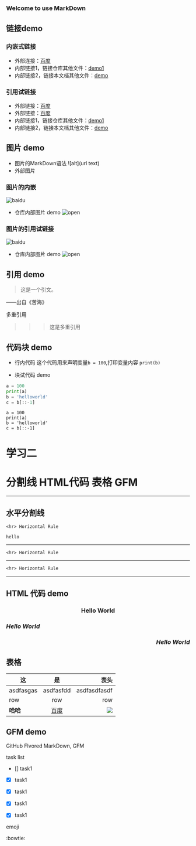 ### Welcome to use MarkDown

## 链接demo
### 内嵌式链接
- 外部连接：[百度](http://www.baidu.com)
- 内部链接1，链接仓库其他文件：[demo1](demo1.md)
- 内部链接2，链接本文档其他文件：[demo](demo2.md#代码块-demo)

### 引用试链接

- 外部链接：[百度]
- 外部链接：[百度][baidu]
- 内部链接1，链接仓库其他文件：[demo1]
- 内部链接2，链接本文档其他文件：[demo]


## 图片 demo
- 图片的MarkDown语法
	![alt](url text)
- 外部图片  
### 图片的内嵌
![baidu](https://www.baidu.com/img/xinshouye_353af22a7f305e1fb6cfa259394dea9b.png)
- 仓库内部图片 demo
![open](images/open.jpg)


### 图片的引用试链接
![baidu][baidu_image]
- 仓库内部图片 demo
![open][open_image]

## 引用 demo
> 这是一个引文。  

——出自《苦海》

多重引用
>>> 这是多重引用  


## 代码块 demo
- 行内代码
这个代码用来声明变量`b = 100`,打印变量内容 `print(b)`


- 块试代码 demo
```python
a = 100
print(a)
b = 'helloworld'
c = b[::-1]
```


    a = 100
    print(a)
    b = 'helloworld'
    c = b[::-1]


<!--- 下面是本文本用到的链接 -->

[百度]: http//www.baidu.com
[baidu]: http//www.baidu.com
[demo1]: demo1.md
[demo]: demo2.md#代码块-demo

[baidu_image]: https://www.baidu.com/img/xinshouye_353af22a7f305e1fb6cfa259394dea9b.png
[open_image]: images/open.jpg

# 学习二
# 分割线  HTML代码  表格  GFM

---

## 水平分割线 
    <hr> Horizontal Rule  
    
    hello
    
---

    <hr> Horizontal Rule  

***

    <hr> Horizontal Rule  

___
 

## HTML 代码 demo

### **<p align='center'> Hello World </p>**
### *<p align='left'> Hello World </p>*
### ***<p align='right'> Hello World </p>***


<!--
这些内容将被忽略
这一行也一样
-->


## 表格

|这  | 是|表头|
|----------|:---------:|-----------:|
|asdfasgas|asdfasfdd|asdfasdfasdf|
|row      | row      | row       |
|**哈哈**  | [百度]  | ![][baidu_logo]|



[百度]: http://www.baidu.com
[baidu_logo]: https://www.baidu.com/img/xinshouye_353af22a7f305e1fb6cfa259394dea9b.png



## GFM demo
GitHub Flvored MarkDown, GFM

task list
- [] task1
- [x] task1
- [x] task1
- [x] task1
- [x] task1 
 
 
emoji  

:bowtie:

 
 

